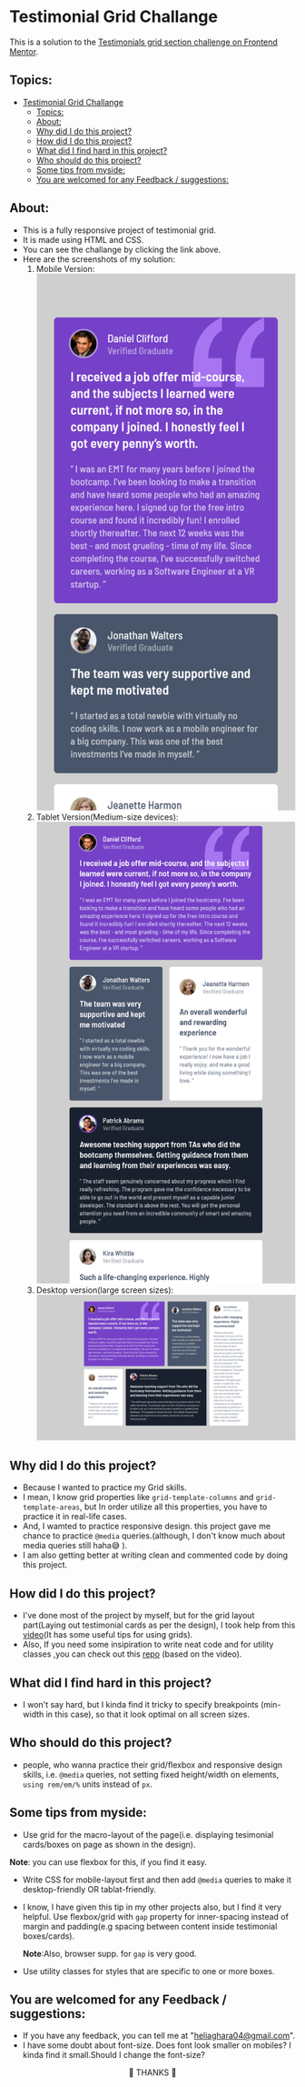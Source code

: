 # Testimonial Grid Challange

This is a solution to the [Testimonials grid section challenge on Frontend Mentor](https://www.frontendmentor.io/challenges/testimonials-grid-section-Nnw6J7Un7). 

## Topics:

- [Testimonial Grid Challange](#testimonial-grid-challange)
  - [Topics:](#topics)
  - [About:](#about)
  - [Why did I do  this project?](#why-did-i-do--this-project)
  - [How did I do this project?](#how-did-i-do-this-project)
  - [What did I find hard in this project?](#what-did-i-find-hard-in-this-project)
  - [Who should do this project?](#who-should-do-this-project)
  - [Some tips from myside:](#some-tips-from-myside)
  - [You are welcomed for any Feedback / suggestions:](#you-are-welcomed-for-any-feedback--suggestions)

## About:

- This is a fully responsive project of testimonial grid.
- It is made using HTML and CSS.
- You can see the challange by clicking the link above. 
- Here are the screenshots of my solution:
   1. Mobile Version:
        ![Mobile version](/solutions/Mobile-version.png "Mobile Version")
   2. Tablet Version(Medium-size devices):
        ![Tablet Version](solutions/Tablet%20version.PNG)
   3. Desktop version(large screen sizes):
        ![Desktop Version](solutions/desktop%20version.png )


## Why did I do  this project?

  - Because I wanted to practice my Grid skills.
  - I mean, I know grid properties like `grid-template-columns` and `grid-template-areas`, but In order utilize all this properties, you have to practice it in real-life cases.
  - And, I wamted to practice responsive design. this project gave me chance to practice `@media` queries.(although, I don't know much about media queries still haha😅 ).
- I am also getting better at writing clean and commented code by doing this project. 

## How did I do this project?

- I've done most of the project by myself, but for the grid layout part(Laying out testimonial cards as per the design), I took help from this [video](https://youtube.com/watch?v=rg7Fvvl3taU&si=EnSIkaIECMiOmarE)(It has some useful tips for using grids).
- Also, If you need some insipiration to write neat code and for utility classes ,you can check out this [repo](https://github.com/kevin-powell/learn-grid-the-easy-way) (based on the video).

## What did I find hard in this project?

- I won't say hard, but I kinda find it tricky to specify breakpoints (min-width in this case), so that it look optimal on all screen sizes.

## Who should do this project?

- people, who wanna practice their grid/flexbox and responsive design skills, i.e. `@media` queries, not setting fixed height/width on elements, `using rem/em/%` units instead of `px`.

## Some tips from myside:

- Use grid for the macro-layout of the page(i.e. displaying tesimonial cards/boxes on page as shown in the design).  

**Note**: you can use flexbox for this, if you find it easy.

- Write CSS for mobile-layout first and then add `@media` queries to make it desktop-friendly OR tablat-friendly. 

- I know, I have given this tip in my other projects also, but I find it very helpful. Use flexbox/grid with `gap` property for inner-spacing instead of margin and padding(e.g spacing between content inside testimonial boxes/cards).
  
   **Note**:Also, browser supp. for `gap` is very good.

- Use utility classes for styles that are specific to one or more boxes.

## You are welcomed for any Feedback / suggestions:

- If you have any feedback, you can tell me at "heliaghara04@gmail.com".
- I have some doubt about font-size. Does font look smaller on mobiles? I kinda find it small.Should I change the font-size?

<p align=center >🙏 THANKS 🙏</p>